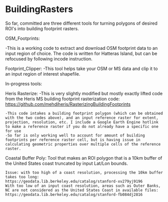 # BuildingRasters

So far, committed are three different tools for turning polygons of desired ROI's into building footprint rasters. 




OSM_Footprints:

-This is a working code to extract and download OSM footprint data to an input region of choice. The code is written for Hatteras Island, but can be refocused by following incode instruction.
  
  
  
Footprint_Clipper:
-This tool helps take your OSM or MS data and clip it to an input region of interest shapefile.
  
  
 In-progress tools:



 Heris Rasterize:
  -This is very slightly modified but mostly exactly lifted code from the Heris MS building footprint rasterization code: 
    https://github.com/mehdiheris/RasterizingBuildingFootprints
  
    -This code intakes a building footprint polygon (which can be obtained with the two codes above), and an input reference raster for extent,
    projection, resolution, etc. I include a Google Earth Engine hotlink to make a reference raster if you do not already have a specific one for use
    -So far is only working well to account for amount of building footprints per reference raster cell, but is having issue in calculating geometric properties over multiple cells of the reference raster.


 Coastal Buffer Poly: Tool that makes an ROI polygon that is a 10km buffer of the United States coast truncated by input Lat/Lon bounds.
  
    Issue: with too high of a coast resolution, processing the 10km buffer takes too long:
    https://geodata.lib.berkeley.edu/catalog/stanford-xv279yj9196
    With too low of an input coast resolution, areas such as Outer Banks, NC are not considered as the United States Coast in available files: 
    https://geodata.lib.berkeley.edu/catalog/stanford-fb084dj2816

